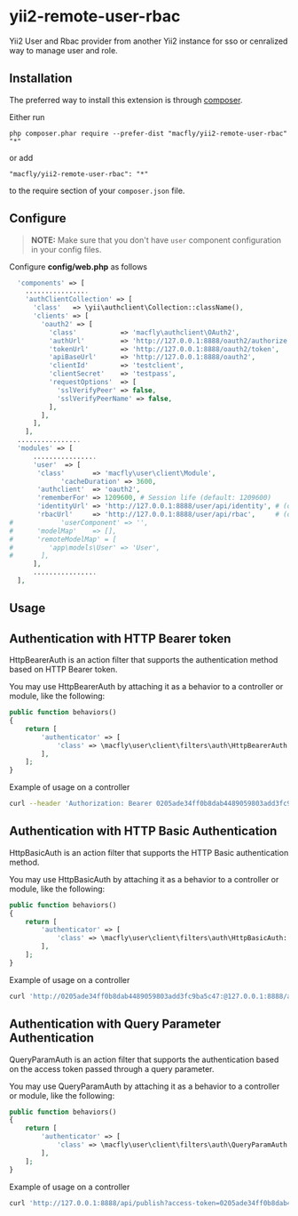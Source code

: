 # yii2-remote-user-rbac

Yii2 User and Rbac provider from another Yii2 instance for sso or cenralized way to manage user and role.

Installation
------------

The preferred way to install this extension is through [composer](http://getcomposer.org/download/).

Either run

```
php composer.phar require --prefer-dist "macfly/yii2-remote-user-rbac" "*"
```

or add

```
"macfly/yii2-remote-user-rbac": "*"
```

to the require section of your `composer.json` file.

Configure
------------

> **NOTE:** Make sure that you don't have `user` component configuration in your config files.

Configure **config/web.php** as follows

```php
  'components' => [
    ................
    'authClientCollection' => [
      'class'   => \yii\authclient\Collection::className(),
      'clients' => [
        'oauth2' => [
          'class'           => 'macfly\authclient\OAuth2',
          'authUrl'         => 'http://127.0.0.1:8888/oauth2/authorize',
          'tokenUrl'        => 'http://127.0.0.1:8888/oauth2/token',
          'apiBaseUrl'      => 'http://127.0.0.1:8888/oauth2',
          'clientId'        => 'testclient',
          'clientSecret'    => 'testpass',
          'requestOptions'  => [
            'sslVerifyPeer' => false,
            'sslVerifyPeerName' => false,
          ],
        ],
      ],
    ],
  ................
  'modules' => [
      ................
      'user'  => [
       'class'       => 'macfly\user\client\Module',
			 'cacheDuration' => 3600,
       'authclient'  => 'oauth2',
       'rememberFor' => 1209600, # Session life (default: 1209600)
       'identityUrl' => 'http://127.0.0.1:8888/user/api/identity', # (optional)
       'rbacUrl'     => 'http://127.0.0.1:8888/user/api/rbac',     # (optional)
#			 'userComponent' => '',
#      'modelMap'    => [],
#      'remoteModelMap' = [
#         'app\models\User' => 'User',
#       ],
      ],
      ................
  ],
```

Usage
------------

Authentication with HTTP Bearer token
------------

HttpBearerAuth is an action filter that supports the authentication method based on HTTP Bearer token.

You may use HttpBearerAuth by attaching it as a behavior to a controller or module, like the following:

```php
public function behaviors()
{
    return [
        'authenticator' => [
            'class' => \macfly\user\client\filters\auth\HttpBearerAuth::className(),
        ],
    ];
}
```

Example of usage on a controller

```bash
curl --header 'Authorization: Bearer 0205ade34ff0b8dab4489059803add3fc9ba5c47' 'http://127.0.0.1:8888/api/publish'
```

Authentication with HTTP Basic Authentication
------------

HttpBasicAuth is an action filter that supports the HTTP Basic authentication method.

You may use HttpBasicAuth by attaching it as a behavior to a controller or module, like the following:

```php
public function behaviors()
{
    return [
        'authenticator' => [
            'class' => \macfly\user\client\filters\auth\HttpBasicAuth::className(),
        ],
    ];
}
```

Example of usage on a controller

```bash
curl 'http://0205ade34ff0b8dab4489059803add3fc9ba5c47:@127.0.0.1:8888/api/publish'
```

Authentication with Query Parameter Authentication
------------

QueryParamAuth is an action filter that supports the authentication based on the access token passed through a query parameter.

You may use QueryParamAuth by attaching it as a behavior to a controller or module, like the following:

```php
public function behaviors()
{
    return [
        'authenticator' => [
            'class' => \macfly\user\client\filters\auth\QueryParamAuth::className(),
        ],
    ];
}
```

Example of usage on a controller

```bash
curl 'http://127.0.0.1:8888/api/publish?access-token=0205ade34ff0b8dab4489059803add3fc9ba5c47'
```
